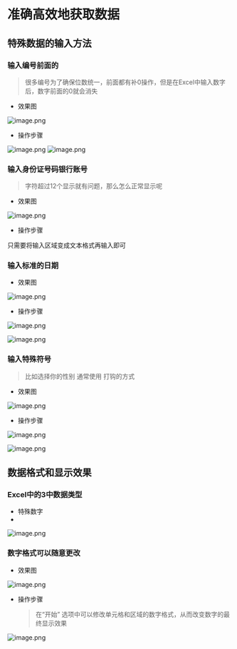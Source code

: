# 准确高效地获取数据

## 特殊数据的输入方法

### 输入编号前面的

> 很多编号为了确保位数统一，前面都有补0操作，但是在Excel中输入数字后，数字前面的0就会消失

* 效果图

![image.png](./assets/1648360530790-image.png)

* 操作步骤

![image.png](./assets/1648360535599-image.png)    ![image.png](./assets/1648360538774-image.png)      


### 输入身份证号码银行账号

> 字符超过12个显示就有问题，那么怎么正常显示呢

* 效果图

![image.png](./assets/1648360628331-image.png)

* 操作步骤

只需要将输入区域变成文本格式再输入即可

### 输入标准的日期

* 效果图

![image.png](./assets/1648360669619-image.png)

* 操作步骤

![image.png](./assets/1648360677676-image.png)

![image.png](./assets/1648360682863-image.png)

### 输入特殊符号

> 比如选择你的性别 通常使用 打钩的方式

* 效果图

![image.png](./assets/1648360711246-image.png)

* 操作步骤

![image.png](./assets/1648360715868-image.png)

![image.png](./assets/1648360719331-image.png)


## 数据格式和显示效果


### Excel中的3中数据类型

* 特殊数字
*

![image.png](./assets/1648360789445-image.png)


### 数字格式可以随意更改

* 效果图

![image.png](./assets/1648360754324-image.png)

* 操作步骤
  > 在“开始” 选项中可以修改单元格和区域的数字格式，从而改变数字的最终显示效果
  >

![image.png](./assets/1648360751246-image.png)
